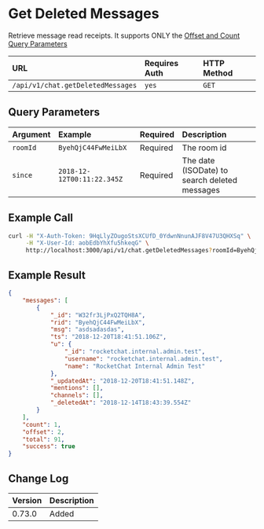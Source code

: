 # Get Deleted Messages

Retrieve message read receipts. It supports ONLY the [Offset and Count Query Parameters](../../offset-and-count-and-sort-info/)

| URL | Requires Auth | HTTP Method |
| :--- | :--- | :--- |
| `/api/v1/chat.getDeletedMessages` | `yes` | `GET` |

## Query Parameters

| Argument | Example | Required | Description |
| :--- | :--- | :--- | :--- |
| `roomId` | `ByehQjC44FwMeiLbX` | Required | The room id |
| `since` | `2018-12-12T00:11:22.345Z` | Required | The date (ISODate) to search deleted messages |

## Example Call

```bash
curl -H "X-Auth-Token: 9HqLlyZOugoStsXCUfD_0YdwnNnunAJF8V47U3QHXSq" \
     -H "X-User-Id: aobEdbYhXfu5hkeqG" \
     http://localhost:3000/api/v1/chat.getDeletedMessages?roomId=ByehQjC44FwMeiLbX&since=2018-12-12T00:11:22.345Z&count=1&offset=2
```

## Example Result

```json
{
    "messages": [
        {
            "_id": "W32fr3LjPxQ2TQH8A",
            "rid": "ByehQjC44FwMeiLbX",
            "msg": "asdsadasdas",
            "ts": "2018-12-20T18:41:51.106Z",
            "u": {
                "_id": "rocketchat.internal.admin.test",
                "username": "rocketchat.internal.admin.test",
                "name": "RocketChat Internal Admin Test"
            },
            "_updatedAt": "2018-12-20T18:41:51.148Z",
            "mentions": [],
            "channels": [],
            "_deletedAt": "2018-12-14T18:43:39.554Z"
        }
    ],
    "count": 1,
    "offset": 2,
    "total": 91,
    "success": true
}
```

## Change Log

| Version | Description |
| :--- | :--- |
| 0.73.0 | Added |
